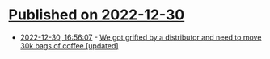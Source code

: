 # [Published on 2022-12-30](index.md)

* [2022-12-30, 16:56:07](https://news.ycombinator.com/item?id=34186886) - [We got grifted by a distributor and need to move 30k bags of coffee [updated]](https://www.modest.coffee/2022/12/how-we-got-grifted/)
